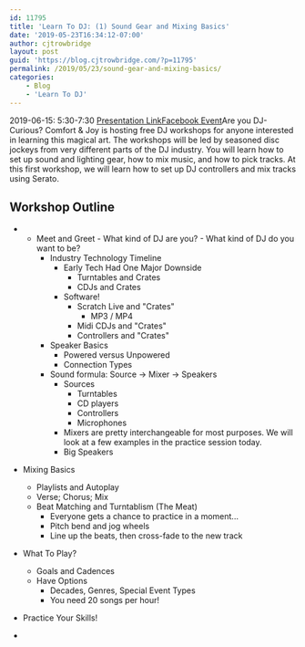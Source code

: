 ```yaml
---
id: 11795
title: 'Learn To DJ: (1) Sound Gear and Mixing Basics'
date: '2019-05-23T16:34:12-07:00'
author: cjtrowbridge
layout: post
guid: 'https://blog.cjtrowbridge.com/?p=11795'
permalink: /2019/05/23/sound-gear-and-mixing-basics/
categories:
    - Blog
    - 'Learn To DJ'
---
```


2019-06-15: 5:30-7:30 [Presentation Link](https://docs.google.com/presentation/d/13XDh4QpzI9uvX0Oypnav9Rfy2FbiZ6ZpShvweczf3SI/edit?usp=sharing)[Facebook Event](https://www.facebook.com/events/2210201975977140/)Are you DJ-Curious? Comfort &amp; Joy is hosting free DJ workshops for anyone interested in learning this magical art. The workshops will be led by seasoned disc jockeys from very different parts of the DJ industry. You will learn how to set up sound and lighting gear, how to mix music, and how to pick tracks. At this first workshop, we will learn how to set up DJ controllers and mix tracks using Serato.

## Workshop Outline

- - Meet and Greet 
        - What kind of DJ are you?
        - What kind of DJ do you want to be?
    - Industry Technology Timeline 
        - Early Tech Had One Major Downside 
            - Turntables and Crates
            - CDJs and Crates
        - Software! 
            - Scratch Live and "Crates" 
                - MP3 / MP4
            - Midi CDJs and "Crates"
            - Controllers and "Crates"
    - Speaker Basics 
        - Powered versus Unpowered
        - Connection Types
    - Sound formula: Source -&gt; Mixer -&gt; Speakers 
        - Sources 
            - Turntables
            - CD players
            - Controllers
            - Microphones
        - Mixers are pretty interchangeable for most purposes. We will look at a few examples in the practice session today.
        - Big Speakers
- Mixing Basics 
    - Playlists and Autoplay
    - Verse; Chorus; Mix
    - Beat Matching and Turntablism (The Meat) 
        - Everyone gets a chance to practice in a moment...
        - Pitch bend and jog wheels
        - Line up the beats, then cross-fade to the new track
- What To Play? 
    - Goals and Cadences
    - Have Options 
        - Decades, Genres, Special Event Types
        - You need 20 songs per hour!
- Practice Your Skills!

- 